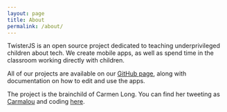 ```yaml
---
layout: page
title: About
permalink: /about/
---
```


TwisterJS is an open source project dedicated to teaching underprivileged children about tech. We create mobile apps, as well as spend time in the classroom working directly with children.

All of our projects are available on our [GitHub page](http://www.github.com/twisterjs), along with documentation on how to edit and use the apps.

The project is the brainchild of Carmen Long. You can find her tweeting as [Carmalou](www.twitter.com/carmalou) and coding [here](http://www.github.com/carmalou).
